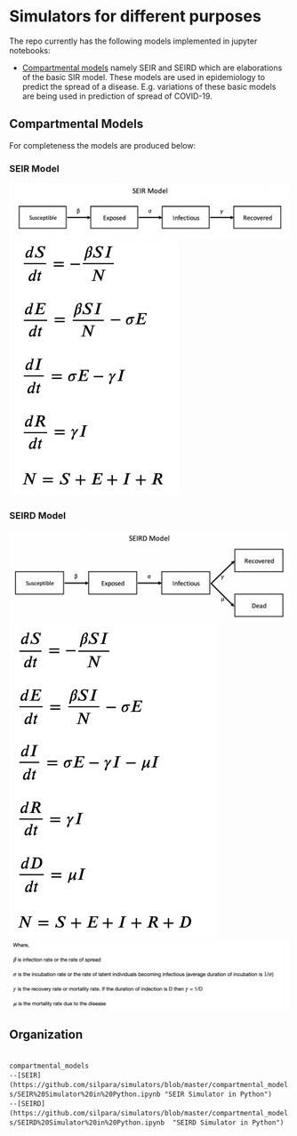 # Simulators for different purposes

The repo currently has the following models implemented in jupyter notebooks:
* [Compartmental models](https://en.wikipedia.org/wiki/Compartmental_models_in_epidemiology "Compartmental models in epidemiology") namely SEIR and SEIRD which are elaborations of the basic SIR model. These models are used in epidemiology to predict the spread of a disease. E.g. variations of these basic models are being used in prediction of spread of COVID-19.

## Compartmental Models

For completeness the models are produced below:

### SEIR Model
<img src="compartmental_models/images/seir_model.png">
<img src="compartmental_models/images/seir_de_eqns.png">

### SEIRD Model
<img src="compartmental_models/images/seird_model.png">
<img src="compartmental_models/images/seird_de_eqns.png">
<img src="compartmental_models/images/notations.png">

## Organization
<code>
compartmental_models
--[SEIR](https://github.com/silpara/simulators/blob/master/compartmental_models/SEIR%20Simulator%20in%20Python.ipynb "SEIR Simulator in Python")
--[SEIRD](https://github.com/silpara/simulators/blob/master/compartmental_models/SEIRD%20Simulator%20in%20Python.ipynb  "SEIRD Simulator in Python")
</code>

